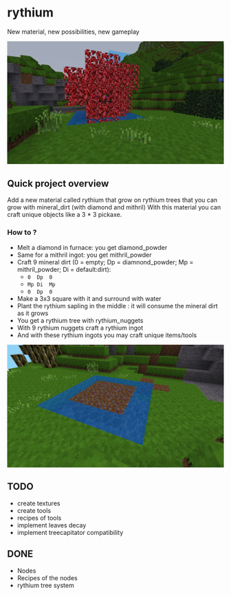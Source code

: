 # rythium
New material, new possibilities, new gameplay

![screenshot](/screenshots/SC_0002.png)


## Quick project overview

Add a new material called rythium that grow on rythium trees that you can grow with mineral_dirt (with diamond and mithril)
With this material you can craft unique objects like a 3 * 3 pickaxe.

### How to ?

* Melt a diamond in furnace: you get diamond_powder
* Same for a mithril ingot: you get mithril_powder
* Craft 9 mineral dirt (0 = empty; Dp = diamnond_powder; Mp = mithril_powder; Di = default:dirt):
  *  `0  Dp  0`
  *  `Mp Di  Mp`
  *  `0  Dp  0`
* Make a 3x3 square with it and surround with water
* Plant the rythium sapling in the middle : it will consume the mineral dirt as it grows
* You get a rythium tree with rythium_nuggets
* With 9 rythium nuggets craft a rythium ingot
* And with these rythium ingots you may craft unique items/tools

![screenshot](/screenshots/SC_0000.png)

## TODO

* create textures
* create tools
* recipes of tools
* implement leaves decay
* implement treecapitator compatibility

## DONE 

* Nodes
* Recipes of the nodes
* rythium tree system

